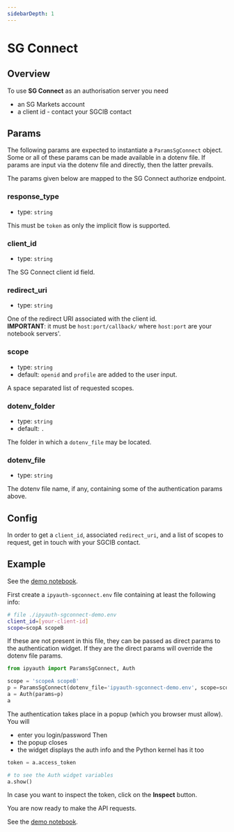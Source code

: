 ```yaml
---
sidebarDepth: 1
---
```



# SG Connect

## Overview

To use **SG Connect** as an authorisation server you need
+ an SG Markets account
+ a client id - contact your SGCIB contact


## Params

The following params are expected to instantiate a `ParamsSgConnect` object. Some or all of these params can be made available in a dotenv file. If params are input via the dotenv file and directly, then the latter prevails. 

The params given below are mapped to the SG Connect authorize endpoint.

### response_type

+ type: `string`

This must be `token` as only the implicit flow is supported.

### client_id

+ type: `string`

The SG Connect client id field.

### redirect_uri

+ type: `string`

One of the redirect URI associated with the client id.  
**IMPORTANT**: it must be `host:port/callback/` where `host:port` are your notebook servers'.

### scope

+ type: `string`
+ default: `openid` and `profile` are added to the user input.

A space separated list of requested scopes.

### dotenv_folder

+ type: `string`
+ default: `.`

The folder in which a `dotenv_file` may be located.

### dotenv_file

+ type: `string`

The dotenv file name, if any, containing some of the authentication params above.



## Config

In order to get a `client_id`, associated `redirect_uri`, and a list of scopes to request, get in touch with your SGCIB contact.

## Example

See the [demo notebook](https://nbviewer.jupyter.org/urls/gitlab.com/oscar6echo/ipyauth/raw/master/notebooks/demo-ipyauth-sgconnect.ipynb).  

First create a `ipyauth-sgconnect.env` file containing at least the following info:

```bash
# file ./ipyauth-sgconnect-demo.env
client_id=[your-client-id]
scope=scopA scopeB
```

If these are not present in this file, they can be passed as direct params to the authentication widget. If they are the direct params will override the dotenv file params.

```python
from ipyauth import ParamsSgConnect, Auth

scope = 'scopeA scopeB'
p = ParamsSgConnect(dotenv_file='ipyauth-sgconnect-demo.env', scope=scope)
a = Auth(params=p)
a
```

The authentication takes place in a popup (which you browser must allow).  
You will
+ enter you login/password
Then
+ the popup closes
+ the widget displays the auth info and the Python kernel has it too

```python
token = a.access_token

# to see the Auth widget variables
a.show()
```

In case you want to inspect the token, click on the **Inspect** button.

You are now ready to make the API requests. 

See the [demo notebook](https://nbviewer.jupyter.org/urls/gitlab.com/oscar6echo/ipyauth/raw/master/notebooks/demo-ipyauth-sgconnect.ipynb).

